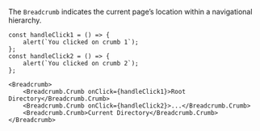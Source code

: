 The `Breadcrumb` indicates the current page’s location within a navigational hierarchy.

```
const handleClick1 = () => {
    alert(`You clicked on crumb 1`);
};
const handleClick2 = () => {
    alert(`You clicked on crumb 2`);
};

<Breadcrumb>
    <Breadcrumb.Crumb onClick={handleClick1}>Root Directory</Breadcrumb.Crumb>
    <Breadcrumb.Crumb onClick={handleClick2}>...</Breadcrumb.Crumb>
    <Breadcrumb.Crumb>Current Directory</Breadcrumb.Crumb>
</Breadcrumb>
```
